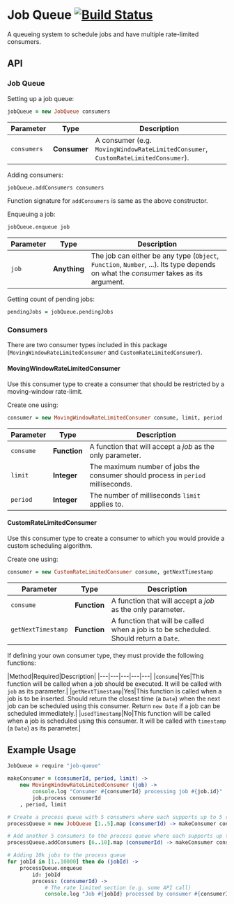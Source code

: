 # Job Queue [![Build Status](https://travis-ci.org/GotEmB/job-queue.svg?branch=master)](https://travis-ci.org/GotEmB/job-queue)

A queueing system to schedule jobs and have multiple rate-limited consumers.

## API

### Job Queue

Setting up a job queue:

```coffeescript
jobQueue = new JobQueue consumers
```

|Parameter|Type|Description|
|---|---|---|
|`consumers`|**Consumer**|A consumer (e.g. `MovingWindowRateLimitedConsumer`, `CustomRateLimitedConsumer`).|

Adding consumers:

```coffeescript
jobQueue.addConsumers consumers
```
Function signature for `addConsumers` is same as the above constructor.

Enqueuing a job:

```coffeescript
jobQueue.enqueue job
```

|Parameter|Type|Description|
|---|---|---|
|`job`|**Anything**| The job can either be any type (`Object`, `Function`, `Number`, ...). Its type depends on what the *consumer* takes as its argument.|

Getting count of pending jobs:

```coffeescript
pendingJobs = jobQueue.pendingJobs
```

### Consumers

There are two consumer types included in this package (`MovingWindowRateLimitedConsumer` and `CustomRateLimitedConsumer`).

#### MovingWindowRateLimitedConsumer

Use this consumer type to create a consumer that should be restricted by a moving-window rate-limit.

Create one using:

```coffeescript
consumer = new MovingWindowRateLimitedConsumer consume, limit, period
```

|Parameter|Type|Description
|---|---|---|
|`consume`|**Function**|A function that will accept a *job* as the only parameter.|
|`limit`|**Integer**|The maximum number of jobs the consumer should process in `period` milliseconds.|
|`period`|**Integer**|The number of milliseconds `limit` applies to.|

#### CustomRateLimitedConsumer

Use this consumer type to create a consumer to which you would provide a custom scheduling algorithm.

Create one using:

```coffeescript
consumer = new CustomRateLimitedConsumer consume, getNextTimestamp
```

|Parameter|Type|Description
|---|---|---|
|`consume`|**Function**|A function that will accept a *job* as the only parameter.|
|`getNextTimestamp`|**Function**|A function that will be called when a job is to be scheduled. Should return a `Date`.|

If defining your own consumer type, they must provide the following functions:

|Method|Required|Description|
|---|---|---|---|---|
|`consume`|Yes|This function will be called when a job should be executed. It will be called with `job` as its parameter.|
|`getNextTimestamp`|Yes|This function is called when a job is to be inserted. Should return the closest time (a `Date`) when the next job can be scheduled using this consumer. Return `new Date` if a job can be scheduled immediately.|
|`usedTimestamp`|No|This function will be called when a job is scheduled using this consumer. It will be called with `timestamp` (a `Date`) as its parameter.|

## Example Usage

```coffeescript
JobQueue = require "job-queue"

makeConsumer = (consumerId, period, limit) ->
	new MovingWindowRateLimitedConsumer (job) ->
		console.log "Consumer #{consumerId} processing job #{job.id}"
		job.process consumerId
	, period, limit

# Create a process queue with 5 consumers where each supports up to 5 requests per second
processQueue = new JobQueue [1..5].map (consumerId) -> makeConsumer consumerId, 5, 1000

# Add another 5 consumers to the process queue where each supports up to 80 jobs per minute
processQueue.addConsumers [6..10].map (consumerId) -> makeConsumer consumerId, 80, 60 * 1000

# Adding 10k jobs to the process queue
for jobId in [1..10000] then do (jobId) ->
	processQueue.enqueue
		id: jobId
		process: (consumerId) ->
			# The rate limited section (e.g. some API call)
			console.log "Job #{jobId} processed by consumer #{consumerId}"
```
